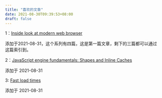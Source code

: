 ```yaml
---
title: "喜欢的文章"
date: 2021-08-30T09:39:53+08:00
draft: false
---
```


1：[Inside look at modern web browser](https://developers.google.com/web/updates/2018/09/inside-browser-part1)

添加于2021-08-31，这个系列有四篇，这是第一篇文章，剩下的三篇都可以通过这篇索引到。

2：[JavaScript engine fundamentals: Shapes and Inline Caches
](https://mathiasbynens.be/notes/shapes-ics) 

添加于 2021-08-31

3: [Fast load times](https://web.dev/fast/) 

添加于 2021-08-31


